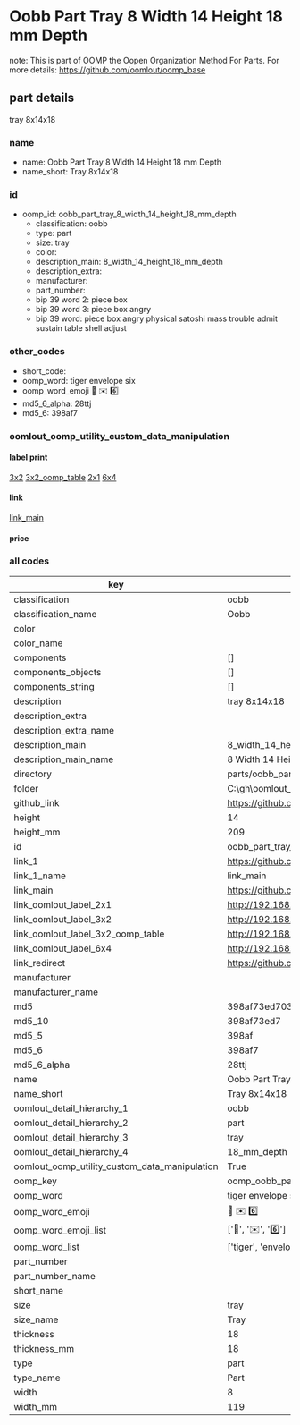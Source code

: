 # Oobb Part Tray 8 Width 14 Height 18 mm Depth  

note: This is part of OOMP the Oopen Organization Method For Parts. For more details: https://github.com/oomlout/oomp_base

##  part details
  



tray 8x14x18



### name
* name: Oobb Part Tray 8 Width 14 Height 18 mm Depth
* name_short: Tray 8x14x18 
### id
* oomp_id: oobb_part_tray_8_width_14_height_18_mm_depth
  * classification: oobb
  * type: part
  * size: tray
  * color: 
  * description_main: 8_width_14_height_18_mm_depth
  * description_extra: 
  * manufacturer: 
  * part_number: 
  * bip 39 word 2: piece box
  * bip 39 word 3: piece box angry
  * bip 39 word: piece box angry physical satoshi mass trouble admit sustain table shell adjust

### other_codes
* short_code: 
* oomp_word: tiger envelope six
* oomp_word_emoji :tiger: :envelope: :six:
* md5_6_alpha: 28ttj
* md5_6: 398af7






### oomlout_oomp_utility_custom_data_manipulation
#### label print
[3x2](http://192.168.1.245:1112/?label=oomp%2028ttj)
[3x2_oomp_table](http://192.168.1.108:1112/?label=oomp%2028ttj)
[2x1](http://192.168.1.242:1112/?label=oomp%2028ttj)
[6x4](http://192.168.1.55:1112/?label=oomp%2028ttj)    

#### link

[link_main](https://github.com/oomlout/oomlout_oobb_version_4_generated_parts/tree/main/navigation_oomp/oobb/part/tray/8_width_14_height_18_mm_depth/part)                              

#### price







### all codes 
| key | value |  
| --- | --- |  
| classification | oobb |  
| classification_name | Oobb |  
| color |  |  
| color_name |  |  
| components | [] |  
| components_objects | [] |  
| components_string | [] |  
| description | tray 8x14x18 |  
| description_extra |  |  
| description_extra_name |  |  
| description_main | 8_width_14_height_18_mm_depth |  
| description_main_name | 8 Width 14 Height 18 mm Depth |  
| directory | parts/oobb_part_tray_8_width_14_height_18_mm_depth |  
| folder | C:\gh\oomlout_oobb_version_4_generated_parts\parts\oobb_part_tray_8_width_14_height_18_mm_depth |  
| github_link | https://github.com/oomlout/oomlout_oomp_part_src/tree/main/parts/oobb_part_tray_8_width_14_height_18_mm_depth |  
| height | 14 |  
| height_mm | 209 |  
| id | oobb_part_tray_8_width_14_height_18_mm_depth |  
| link_1 | https://github.com/oomlout/oomlout_oobb_version_4_generated_parts/tree/main/navigation_oomp/oobb/part/tray/8_width_14_height_18_mm_depth/part |  
| link_1_name | link_main |  
| link_main | https://github.com/oomlout/oomlout_oobb_version_4_generated_parts/tree/main/navigation_oomp/oobb/part/tray/8_width_14_height_18_mm_depth/part |  
| link_oomlout_label_2x1 | http://192.168.1.242:1112/?label=oomp%2028ttj |  
| link_oomlout_label_3x2 | http://192.168.1.245:1112/?label=oomp%2028ttj |  
| link_oomlout_label_3x2_oomp_table | http://192.168.1.108:1112/?label=oomp%2028ttj |  
| link_oomlout_label_6x4 | http://192.168.1.55:1112/?label=oomp%2028ttj |  
| link_redirect | https://github.com/oomlout/oomlout_oobb_version_4_generated_parts/tree/main/parts/oobb_tray_08_14_18 |  
| manufacturer |  |  
| manufacturer_name |  |  
| md5 | 398af73ed703bd22225fba3e11c6a523 |  
| md5_10 | 398af73ed7 |  
| md5_5 | 398af |  
| md5_6 | 398af7 |  
| md5_6_alpha | 28ttj |  
| name | Oobb Part Tray 8 Width 14 Height 18 mm Depth |  
| name_short | Tray 8x14x18  |  
| oomlout_detail_hierarchy_1 | oobb |  
| oomlout_detail_hierarchy_2 | part |  
| oomlout_detail_hierarchy_3 | tray |  
| oomlout_detail_hierarchy_4 | 18_mm_depth |  
| oomlout_oomp_utility_custom_data_manipulation | True |  
| oomp_key | oomp_oobb_part_tray_8_width_14_height_18_mm_depth |  
| oomp_word | tiger envelope six |  
| oomp_word_emoji | :tiger: :envelope: :six: |  
| oomp_word_emoji_list | [':tiger:', ':envelope:', ':six:'] |  
| oomp_word_list | ['tiger', 'envelope', 'six'] |  
| part_number |  |  
| part_number_name |  |  
| short_name |  |  
| size | tray |  
| size_name | Tray |  
| thickness | 18 |  
| thickness_mm | 18 |  
| type | part |  
| type_name | Part |  
| width | 8 |  
| width_mm | 119 |  
